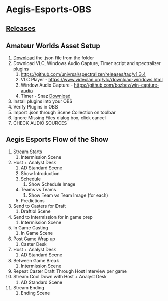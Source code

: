 # Aegis-Esports-OBS

## [Releases](https://github.com/hivar94/AegisEsports/releases)

## Amateur Worlds Asset Setup

1. [Download](https://github.com/hivar94/AegisEsports/releases) the .json file from the folder
2. Download VLC, Windows Audio Capture, Timer script and spectralizer plugins
	1. https://github.com/univrsal/spectralizer/releases/tag/v1.3.4
	2. VLC Player - https://www.videolan.org/vlc/download-windows.html
	3. Window Audio Capture - https://github.com/bozbez/win-capture-audio
	4. Timer - Snaz [Download](https://github.com/JimmyAppelt/Snaz)
3. Install plugins into your OBS
4. Verify Plugins in OBS
5. Import .json through Scene Collection on toolbar
6. Ignore Missing Files dialog box, click cancel
7. CHECK AUDIO SOURCES


## Aegis Esports Flow of the Show

1. Stream Starts
	1. Intermission Scene
2. Host + Analyst Desk
	1. AD Standard Scene
	2. Show Introduction
	3. Schedule
		1. Show Schedule Image
	4. Teams vs Teams
		1. Show Team vs Team Image (for each)
	5. Predictions
3. Send to Casters for Draft
	1. Draftlol Scene
4. Send to Intermission for in game prep
	1. Intermission Scene
5. In Game Casting
	1. In Game Scene
6. Post Game Wrap up
	1. Caster Desk
7. Host + Analyst Desk
	1. AD Standard Scene
8. Between Game Break
	1. Intermission Scene
9. Repeat Caster Draft Through Host Interview per game
10. Stream Cool Down with Host + Analyst Desk
	1. AD Standard Scene
11. Stream Ending
	1. Ending Scene
